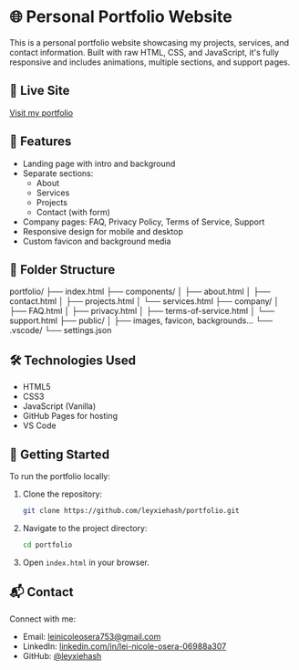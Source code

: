 # 🌐 Personal Portfolio Website

This is a personal portfolio website showcasing my projects, services, and contact information. Built with raw HTML, CSS, and JavaScript, it's fully responsive and includes animations, multiple sections, and support pages.

## 🔗 Live Site

[Visit my portfolio](leisphere.netlify.app)

## 📁 Features

- Landing page with intro and background
- Separate sections:
  - About
  - Services
  - Projects
  - Contact (with form)
- Company pages: FAQ, Privacy Policy, Terms of Service, Support
- Responsive design for mobile and desktop
- Custom favicon and background media

## 📁 Folder Structure
portfolio/
├── index.html
├── components/
│ ├── about.html
│ ├── contact.html
│ ├── projects.html
│ └── services.html
├── company/
│ ├── FAQ.html
│ ├── privacy.html
│ ├── terms-of-service.html
│ └── support.html
├── public/
│ ├── images, favicon, backgrounds...
└── .vscode/
└── settings.json

## 🛠️ Technologies Used

- HTML5
- CSS3 
- JavaScript (Vanilla)
- GitHub Pages for hosting
- VS Code

## 🚀 Getting Started

To run the portfolio locally:

1. Clone the repository:
   ```bash
   git clone https://github.com/leyxiehash/portfolio.git
   ```
2. Navigate to the project directory:
   ```bash
   cd portfolio 
   ```
3. Open `index.html` in your browser.

## 📬 Contact

Connect with me:

- Email: leinicoleosera753@gmail.com
- LinkedIn: [linkedin.com/in/lei-nicole-osera-06988a307](https://www.linkedin.com/in/lei-nicole-osera-06988a307/)
- GitHub: [@leyxiehash](https://github.com/leyxiehash)
